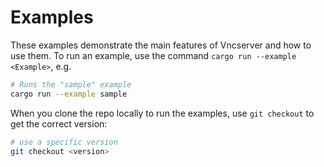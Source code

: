 # Examples

These examples demonstrate the main features of Vncserver and how to use them.
To run an example, use the command `cargo run --example <Example>`, e.g.

```sh
# Runs the "sample" example
cargo run --example sample
```

When you clone the repo locally to run the examples, use `git checkout` to get the correct version:

```bash
# use a specific version
git checkout <version>
```
